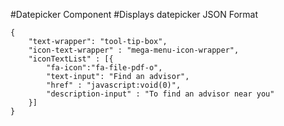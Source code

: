 #Datepicker Component
#Displays datepicker
JSON Format
```
{
    "text-wrapper": "tool-tip-box",
    "icon-text-wrapper" : "mega-menu-icon-wrapper",
    "iconTextList" : [{
        "fa-icon":"fa-file-pdf-o",
        "text-input": "Find an advisor",
        "href" : "javascript:void(0)",
        "description-input" : "To find an advisor near you"
    }]
}
```
